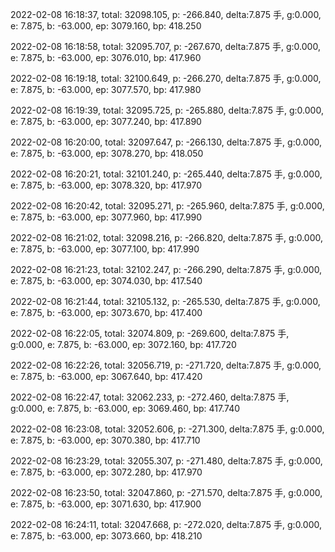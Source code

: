 2022-02-08 16:18:37, total: 32098.105, p: -266.840, delta:7.875 手, g:0.000, e: 7.875, b: -63.000, ep: 3079.160, bp: 418.250

2022-02-08 16:18:58, total: 32095.707, p: -267.670, delta:7.875 手, g:0.000, e: 7.875, b: -63.000, ep: 3076.010, bp: 417.960

2022-02-08 16:19:18, total: 32100.649, p: -266.270, delta:7.875 手, g:0.000, e: 7.875, b: -63.000, ep: 3077.570, bp: 417.980

2022-02-08 16:19:39, total: 32095.725, p: -265.880, delta:7.875 手, g:0.000, e: 7.875, b: -63.000, ep: 3077.240, bp: 417.890

2022-02-08 16:20:00, total: 32097.647, p: -266.130, delta:7.875 手, g:0.000, e: 7.875, b: -63.000, ep: 3078.270, bp: 418.050

2022-02-08 16:20:21, total: 32101.240, p: -265.440, delta:7.875 手, g:0.000, e: 7.875, b: -63.000, ep: 3078.320, bp: 417.970

2022-02-08 16:20:42, total: 32095.271, p: -265.960, delta:7.875 手, g:0.000, e: 7.875, b: -63.000, ep: 3077.960, bp: 417.990

2022-02-08 16:21:02, total: 32098.216, p: -266.820, delta:7.875 手, g:0.000, e: 7.875, b: -63.000, ep: 3077.100, bp: 417.990

2022-02-08 16:21:23, total: 32102.247, p: -266.290, delta:7.875 手, g:0.000, e: 7.875, b: -63.000, ep: 3074.030, bp: 417.540

2022-02-08 16:21:44, total: 32105.132, p: -265.530, delta:7.875 手, g:0.000, e: 7.875, b: -63.000, ep: 3073.670, bp: 417.400

2022-02-08 16:22:05, total: 32074.809, p: -269.600, delta:7.875 手, g:0.000, e: 7.875, b: -63.000, ep: 3072.160, bp: 417.720

2022-02-08 16:22:26, total: 32056.719, p: -271.720, delta:7.875 手, g:0.000, e: 7.875, b: -63.000, ep: 3067.640, bp: 417.420

2022-02-08 16:22:47, total: 32062.233, p: -272.460, delta:7.875 手, g:0.000, e: 7.875, b: -63.000, ep: 3069.460, bp: 417.740

2022-02-08 16:23:08, total: 32052.606, p: -271.300, delta:7.875 手, g:0.000, e: 7.875, b: -63.000, ep: 3070.380, bp: 417.710

2022-02-08 16:23:29, total: 32055.307, p: -271.480, delta:7.875 手, g:0.000, e: 7.875, b: -63.000, ep: 3072.280, bp: 417.970

2022-02-08 16:23:50, total: 32047.860, p: -271.570, delta:7.875 手, g:0.000, e: 7.875, b: -63.000, ep: 3071.630, bp: 417.900

2022-02-08 16:24:11, total: 32047.668, p: -272.020, delta:7.875 手, g:0.000, e: 7.875, b: -63.000, ep: 3073.660, bp: 418.210